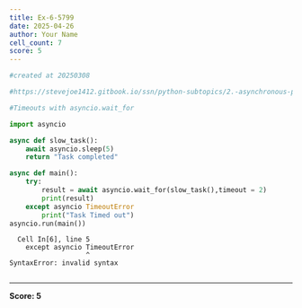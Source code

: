 ```yaml
---
title: Ex-6-5799
date: 2025-04-26
author: Your Name
cell_count: 7
score: 5
---
```


```python
#created at 20250308
```


```python
#https://stevejoe1412.gitbook.io/ssn/python-subtopics/2.-asynchronous-programming
```


```python
#Timeouts with asyncio.wait_for
```


```python
import asyncio
```


```python
async def slow_task():
    await asyncio.sleep(5)
    return "Task completed"
```


```python
async def main():
    try:
        result = await asyncio.wait_for(slow_task(),timeout = 2)
        print(result)
    except asyncio TimeoutError
        print("Task Timed out")
asyncio.run(main())
```


      Cell In[6], line 5
        except asyncio TimeoutError
                       ^
    SyntaxError: invalid syntax




```python

```


---
**Score: 5**